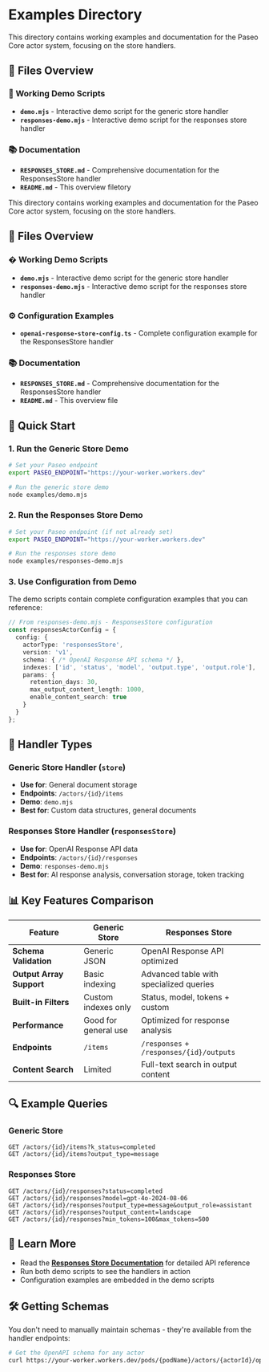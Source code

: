 # Examples Directory

This directory contains working examples and documentation for the Paseo Core actor system, focusing on the store handlers.

## 📁 Files Overview

### 🚀 Working Demo Scripts
- **`demo.mjs`** - Interactive demo script for the generic store handler
- **`responses-demo.mjs`** - Interactive demo script for the responses store handler

### 📚 Documentation
- **`RESPONSES_STORE.md`** - Comprehensive documentation for the ResponsesStore handler
- **`README.md`** - This overview filetory

This directory contains working examples and documentation for the Paseo Core actor system, focusing on the store handlers.

## 📁 Files Overview

### � Working Demo Scripts
- **`demo.mjs`** - Interactive demo script for the generic store handler
- **`responses-demo.mjs`** - Interactive demo script for the responses store handler

### ⚙️ Configuration Examples
- **`openai-response-store-config.ts`** - Complete configuration example for the ResponsesStore handler

### 📚 Documentation
- **`RESPONSES_STORE.md`** - Comprehensive documentation for the ResponsesStore handler
- **`README.md`** - This overview file

## 🚀 Quick Start

### 1. Run the Generic Store Demo
```bash
# Set your Paseo endpoint
export PASEO_ENDPOINT="https://your-worker.workers.dev"

# Run the generic store demo
node examples/demo.mjs
```

### 2. Run the Responses Store Demo
```bash
# Set your Paseo endpoint (if not already set)
export PASEO_ENDPOINT="https://your-worker.workers.dev"

# Run the responses store demo
node examples/responses-demo.mjs
```

### 3. Use Configuration from Demo
The demo scripts contain complete configuration examples that you can reference:

```typescript
// From responses-demo.mjs - ResponsesStore configuration
const responsesActorConfig = {
  config: {
    actorType: 'responsesStore',
    version: 'v1',
    schema: { /* OpenAI Response API schema */ },
    indexes: ['id', 'status', 'model', 'output.type', 'output.role'],
    params: {
      retention_days: 30,
      max_output_content_length: 1000,
      enable_content_search: true
    }
  }
};
```

## 🎯 Handler Types

### Generic Store Handler (`store`)
- **Use for**: General document storage
- **Endpoints**: `/actors/{id}/items`
- **Demo**: `demo.mjs`
- **Best for**: Custom data structures, general documents

### Responses Store Handler (`responsesStore`) 
- **Use for**: OpenAI Response API data
- **Endpoints**: `/actors/{id}/responses`
- **Demo**: `responses-demo.mjs`
- **Best for**: AI response analysis, conversation storage, token tracking

## 📊 Key Features Comparison

| Feature | Generic Store | Responses Store |
|---------|---------------|-----------------|
| **Schema Validation** | Generic JSON | OpenAI Response API optimized |
| **Output Array Support** | Basic indexing | Advanced table with specialized queries |
| **Built-in Filters** | Custom indexes only | Status, model, tokens + custom |
| **Performance** | Good for general use | Optimized for response analysis |
| **Endpoints** | `/items` | `/responses` + `/responses/{id}/outputs` |
| **Content Search** | Limited | Full-text search in output content |

## 🔍 Example Queries

### Generic Store
```http
GET /actors/{id}/items?k_status=completed
GET /actors/{id}/items?output_type=message
```

### Responses Store
```http
GET /actors/{id}/responses?status=completed
GET /actors/{id}/responses?model=gpt-4o-2024-08-06
GET /actors/{id}/responses?output_type=message&output_role=assistant
GET /actors/{id}/responses?output_content=landscape
GET /actors/{id}/responses?min_tokens=100&max_tokens=500
```

## 📖 Learn More

- Read the **[Responses Store Documentation](./RESPONSES_STORE.md)** for detailed API reference
- Run both demo scripts to see the handlers in action
- Configuration examples are embedded in the demo scripts

## 🛠️ Getting Schemas

You don't need to manually maintain schemas - they're available from the handler endpoints:

```bash
# Get the OpenAPI schema for any actor
curl https://your-worker.workers.dev/pods/{podName}/actors/{actorId}/openapi.json
```
